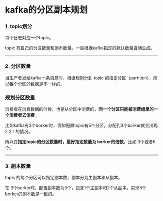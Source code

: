# kafka的分区副本规划

### 1. topic划分

每个日志对应一个topic。

topic 有自己的分区数量和副本数量。一般根据kafka指定的默认数量自动生成。

---

### 2. 分区数量

当生产者发给kafka一条消息时，根据规则分到 topic 的指定分区（partition），所以每个分区的数据是不一样的。

### 规划分区数量

消费者在消费数据的时候，也是从分区中消费的，**同一个分区只能被消费组里的一个消费者去消费**。

比如kafka有3个borker时，假如配置topic有5个分区，分配到3个borker就会出现 2 2 1 的情况。

所以在**指定topic的分区数量时，最好指定数量为 borker的倍数**，比如 3个或者6个。

---

### 3. 副本数量

topic 的每个分区可以指定副本数，副本分为主副本和从副本。

在 3个borker时，配置副本数为3个，包含1个主副本和2个从副本。实现3个borker的副本数是一致的。